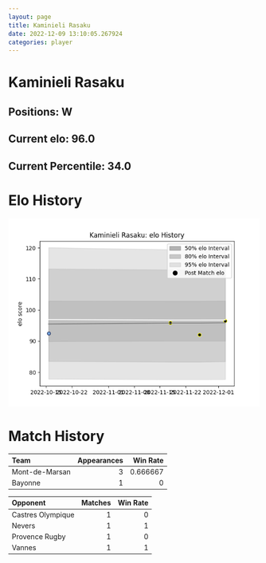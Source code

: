 ```yaml
---  
layout: page  
title: Kaminieli Rasaku  
date: 2022-12-09 13:10:05.267924  
categories: player  
---
```

# Kaminieli Rasaku

## Positions: W

## Current elo: 96.0

## Current Percentile: 34.0

# Elo History


![elo history](history_KaminieliRasaku.png)
# Match History


| Team           |   Appearances |   Win Rate |
|:---------------|--------------:|-----------:|
| Mont-de-Marsan |             3 |   0.666667 |
| Bayonne        |             1 |   0        |

| Opponent          |   Matches |   Win Rate |
|:------------------|----------:|-----------:|
| Castres Olympique |         1 |          0 |
| Nevers            |         1 |          1 |
| Provence Rugby    |         1 |          0 |
| Vannes            |         1 |          1 |